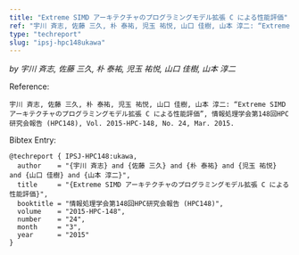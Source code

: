 ```yaml
---
title: "Extreme SIMD アーキテクチャのプログラミングモデル拡張 C による性能評価"
ref: "宇川 斉志, 佐藤 三久, 朴 泰祐, 児玉 祐悦, 山口 佳樹, 山本 淳二: “Extreme SIMD アーキテクチャのプログラミングモデル拡張 C による性能評価”, 情報処理学会第148回HPC研究会報告 (HPC148), Vol. 2015-HPC-148, No. 24, Mar. 2015."
type: "techreport"
slug: "ipsj-hpc148ukawa"
---
```


_by 宇川 斉志, 佐藤 三久, 朴 泰祐, 児玉 祐悦, 山口 佳樹, 山本 淳二_

Reference:

```
宇川 斉志, 佐藤 三久, 朴 泰祐, 児玉 祐悦, 山口 佳樹, 山本 淳二: “Extreme SIMD アーキテクチャのプログラミングモデル拡張 C による性能評価”, 情報処理学会第148回HPC研究会報告 (HPC148), Vol. 2015-HPC-148, No. 24, Mar. 2015.
```

Bibtex Entry:

```
@techreport { IPSJ-HPC148:ukawa,
  author    = "{宇川 斉志} and {佐藤 三久} and {朴 泰祐} and {児玉 祐悦} and {山口 佳樹} and {山本 淳二}",
  title     = "{Extreme SIMD アーキテクチャのプログラミングモデル拡張 C による性能評価}",
  booktitle = "情報処理学会第148回HPC研究会報告 (HPC148)",
  volume    = "2015-HPC-148",
  number    = "24",
  month     = "3",
  year      = "2015"
}
```
